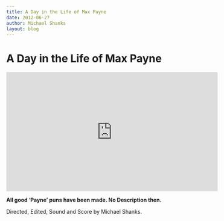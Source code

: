 ```yaml
---
title: A Day in the Life of Max Payne
date: 2012-06-27
author: Michael Shanks
layout: blog
---
```

# A Day in the Life of Max Payne

<iframe width="560" height="315" src="https://www.youtube-nocookie.com/embed/eU0dgjon10U?si=Ez1VbwpKNkAwifm_" title="YouTube video player" frameborder="0" allow="accelerometer; autoplay; clipboard-write; encrypted-media; gyroscope; picture-in-picture; web-share" referrerpolicy="strict-origin-when-cross-origin" allowfullscreen></iframe>

**All good ‘Payne’ puns have been made. No Description then.**

Directed, Edited, Sound and Score by Michael Shanks.